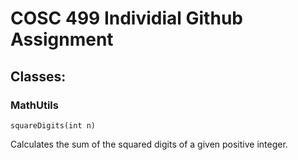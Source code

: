 # COSC 499 Individial Github Assignment

## Classes:

### MathUtils
```
squareDigits(int n)
```
Calculates the sum of the squared digits of a given positive integer.

